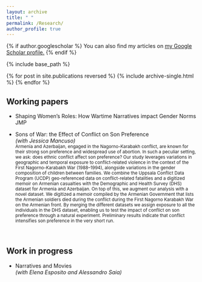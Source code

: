 ```yaml
---
layout: archive
title: " "
permalink: /Research/
author_profile: true
---
```


{% if author.googlescholar %}
  You can also find my articles on <u><a href="{{author.googlescholar}}">my Google Scholar profile</a>.</u>
{% endif %}

{% include base_path %}

{% for post in site.publications reversed %}
  {% include archive-single.html %}
{% endfor %}

Working papers
--
- Shaping Women’s Roles: How Wartime Narratives impact Gender Norms<br>JMP




- Sons of War: the Effect of Conflict on Son Preference<br>*(with Jessica Mancuso)* <br>
<sub>Armenia and Azerbaijan, engaged in the Nagorno-Karabakh conflict, are known for their strong son preference and widespread use of abortion. In such a peculiar setting, we ask: does ethnic conflict affect son preference? Our study leverages variations in geographic and temporal exposure to conflict-related violence in the context of the First Nagorno-Karabakh War (1988–1994), alongside variations in the gender composition of children between families. We combine the Uppsala Conflict Data Program (UCDP) geo-referenced data on conflict-related fatalities and a digitized memoir on Armenian casualties with the Demographic and Health Survey (DHS) dataset for Armenia and Azerbaijan. On top of this, we augment our analysis with a novel dataset. We digitized a memoir compiled by the Armenian Government that lists the Armenian soldiers died during the conflict during the First Nagorno Karabakh War on the Armenian front. By merging the different datasets we assign exposure to all the individuals in the DHS dataset, enabling us to test the impact of conflict on son preference through a natural experiment. Preliminary results indicate that conflict intensifies son preference in the very short run.<sub>

<br>


Work in progress
--
- Narratives and Movies <br>*(with Elena Esposito and Alessandro Saia)*
